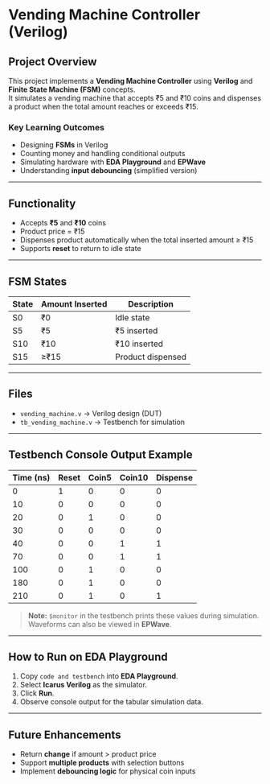 # Vending Machine Controller (Verilog)

## Project Overview
This project implements a **Vending Machine Controller** using **Verilog** and **Finite State Machine (FSM)** concepts.  
It simulates a vending machine that accepts ₹5 and ₹10 coins and dispenses a product when the total amount reaches or exceeds ₹15.

### Key Learning Outcomes
- Designing **FSMs** in Verilog
- Counting money and handling conditional outputs
- Simulating hardware with **EDA Playground** and **EPWave**
- Understanding **input debouncing** (simplified version)

---

## Functionality
- Accepts **₹5** and **₹10** coins
- Product price = ₹15
- Dispenses product automatically when the total inserted amount ≥ ₹15
- Supports **reset** to return to idle state

---

## FSM States

| State | Amount Inserted | Description        |
|-------|----------------|------------------|
| S0    | ₹0             | Idle state        |
| S5    | ₹5             | ₹5 inserted       |
| S10   | ₹10            | ₹10 inserted      |
| S15   | ≥₹15           | Product dispensed |

---

## Files
- `vending_machine.v` → Verilog design (DUT)  
- `tb_vending_machine.v` → Testbench for simulation  

---

## Testbench Console Output Example

| Time (ns) | Reset | Coin5 | Coin10 | Dispense |
|-----------|-------|-------|--------|----------|
| 0         | 1     | 0     | 0      | 0        |
| 10        | 0     | 0     | 0      | 0        |
| 20        | 0     | 1     | 0      | 0        |
| 30        | 0     | 0     | 0      | 0        |
| 40        | 0     | 0     | 1      | 1        |
| 70        | 0     | 0     | 1      | 1        |
| 100       | 0     | 1     | 0      | 0        |
| 180       | 0     | 1     | 0      | 0        |
| 210       | 0     | 1     | 0      | 1        |

> **Note:** `$monitor` in the testbench prints these values during simulation. Waveforms can also be viewed in **EPWave**.

---

## How to Run on EDA Playground
1. Copy `code and testbench` into **EDA Playground**.  
2. Select **Icarus Verilog** as the simulator.  
3. Click **Run**.   
4. Observe console output for the tabular simulation data.  

---

## Future Enhancements
- Return **change** if amount > product price  
- Support **multiple products** with selection buttons  
- Implement **debouncing logic** for physical coin inputs
